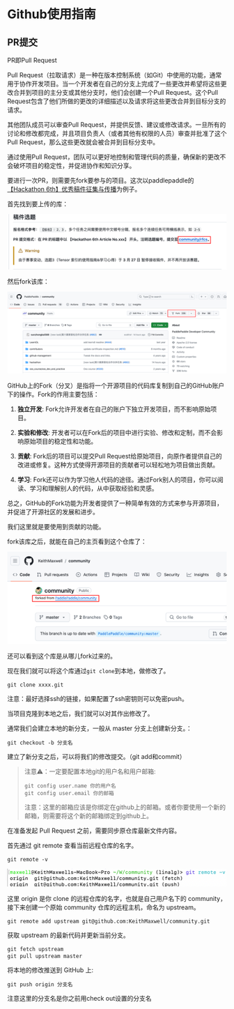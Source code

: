 # Github使用指南

## PR提交

PR即Pull Request

Pull Request（拉取请求）是一种在版本控制系统（如Git）中使用的功能，通常用于协作开发项目。当一个开发者在自己的分支上完成了一些更改并希望将这些更改合并到项目的主分支或其他分支时，他们会创建一个Pull Request。这个Pull Request包含了他们所做的更改的详细描述以及请求将这些更改合并到目标分支的请求。

其他团队成员可以审查Pull Request，并提供反馈、建议或修改请求。一旦所有的讨论和修改都完成，并且项目负责人（或者其他有权限的人员）审查并批准了这个Pull Request，那么这些更改就会被合并到目标分支中。

通过使用Pull Request，团队可以更好地控制和管理代码的质量，确保新的更改不会破坏项目的稳定性，并促进协作和知识分享。

要进行一次PR，则需要先fork要参与的项目。这次以paddlepaddle的[【Hackathon 6th】优秀稿件征集与传播](https://github.com/PaddlePaddle/Paddle/issues/62907)为例子。

首先找到要上传的库：

<img src="images/image-20240411110218635.png" alt="image-20240411110218635" style="zoom:50%;" />

然后fork该库：

![image-20240411110143189](images/image-20240411110143189.png)

GitHub上的Fork（分叉）是指将一个开源项目的代码库复制到自己的GitHub账户下的操作。Fork的作用主要包括：

1. **独立开发**: Fork允许开发者在自己的账户下独立开发项目，而不影响原始项目。

2. **实验和修改**: 开发者可以在Fork后的项目中进行实验、修改和定制，而不会影响原始项目的稳定性和功能。

3. **贡献**: Fork后的项目可以提交Pull Request给原始项目，向原作者提供自己的改进或修复。这种方式使得开源项目的贡献者可以轻松地为项目做出贡献。

4. **学习**: Fork还可以作为学习他人代码的途径。通过Fork别人的项目，你可以阅读、学习和理解别人的代码，从中获取经验和灵感。

总之，GitHub的Fork功能为开发者提供了一种简单有效的方式来参与开源项目，并促进了开源社区的发展和进步。

我们这里就是要使用到贡献的功能。

fork该库之后，就能在自己的主页看到这个仓库了：

<img src="images/image-20240411110417922.png" alt="image-20240411110417922" style="zoom:50%;" />

还可以看到这个库是从哪儿fork过来的。

现在我们就可以将这个库通过`git clone`到本地，做修改了。

```shell
git clone xxxx.git
```

注意：最好选择ssh的链接，如果配置了ssh密钥则可以免密push。

当项目克隆到本地之后，我们就可以对其作出修改了。

通常我们会建立本地的新分支，一般从 master 分支上创建新分支。：

```shell
git checkout -b 分支名
```

建立了新分支之后，可以将我们的修改提交。（git add和commit）

> 注意⚠️：一定要配置本地git的用户名和用户邮箱:
>
> ```shell
> git config user.name 你的用户名
> git config user.email 你的邮箱
> ```
>
> 注意：这里的邮箱应该是你绑定在github上的邮箱。或者你要使用一个新的邮箱，则需要将这个新的邮箱绑定到github上。

在准备发起 Pull Request 之前，需要同步原仓库最新文件内容。

首先通过 git remote 查看当前远程仓库的名字。

```shell
git remote -v
```

![image-20240411111144958](images/image-20240411111144958.png)

这里 origin 是你 clone 的远程仓库的名字，也就是自己用户名下的 community，接下来创建一个原始 community 仓库的远程主机，命名为 upstream。

```shell
git remote add upstream git@github.com:KeithMaxwell/community.git
```

获取 upstream 的最新代码并更新当前分支。

```shell
git fetch upstream
git pull upstream master
```

将本地的修改推送到 GitHub 上:

```shell
git push origin 分支名
```

注意这里的分支名是你之前用check out设置的分支名